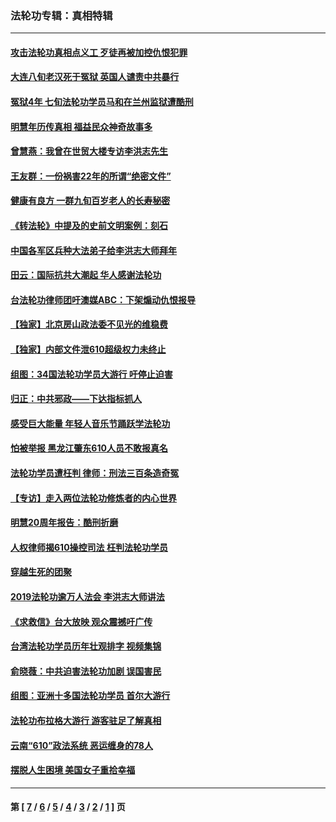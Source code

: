 ### 法轮功专辑：真相特辑
---
#### [攻击法轮功真相点义工 歹徒再被加控仇恨犯罪](../../pages/nf4389/n13601019.md?06300430) 
#### [大连八旬老汉死于冤狱 英国人谴责中共暴行](../../pages/nf4389/n13480118.md?06300430) 
#### [冤狱4年 七旬法轮功学员马和在兰州监狱遭酷刑](../../pages/nf4389/n13304688.md?06300430) 
#### [明慧年历传真相 福益民众神奇故事多](../../pages/nf4389/n13294545.md?06300430) 
#### [曾慧燕：我曾在世贸大楼专访李洪志先生](../../pages/nf4389/n12898729.md?06300430) 
#### [王友群：一份祸害22年的所谓“绝密文件”](../../pages/nf4389/n12871750.md?06300430) 
#### [健康有良方 一群九旬百岁老人的长寿秘密](../../pages/nf4389/n12847475.md?06300430) 
#### [《转法轮》中提及的史前文明案例：刻石](../../pages/nf4389/n12758577.md?06300430) 
#### [中国各军区兵种大法弟子给李洪志大师拜年](../../pages/nf4389/n12750047.md?06300430) 
#### [田云：国际抗共大潮起 华人感谢法轮功](../../pages/nf4389/n12357708.md?06300430) 
#### [台法轮功律师团吁澳媒ABC：下架煽动仇恨报导](../../pages/nf4389/n12279917.md?06300430) 
#### [【独家】北京房山政法委不见光的维稳费](../../pages/nf4389/n12031979.md?06300430) 
#### [【独家】内部文件泄610超级权力未终止](../../pages/nf4389/n12023895.md?06300430) 
#### [组图：34国法轮功学员大游行 吁停止迫害](../../pages/nf4389/n11492658.md?06300430) 
#### [归正：中共邪政——下达指标抓人](../../pages/nf4389/n11474770.md?06300430) 
#### [感受巨大能量 年轻人音乐节踊跃学法轮功](../../pages/nf4389/n11441981.md?06300430) 
#### [怕被举报 黑龙江肇东610人员不敢报真名](../../pages/nf4389/n11436499.md?06300430) 
#### [法轮功学员遭枉判 律师：刑法三百条造奇冤](../../pages/nf4389/n11433943.md?06300430) 
#### [【专访】走入两位法轮功修炼者的内心世界](../../pages/nf4389/n11415623.md?06300430) 
#### [明慧20周年报告：酷刑折磨](../../pages/nf4389/n11387954.md?06300430) 
#### [人权律师揭610操控司法 枉判法轮功学员](../../pages/nf4389/n11313370.md?06300430) 
#### [穿越生死的团聚](../../pages/nf4389/n11258922.md?06300430) 
#### [2019法轮功逾万人法会 李洪志大师讲法](../../pages/nf4389/n11265303.md?06300430) 
#### [《求救信》台大放映 观众震撼吁广传](../../pages/nf4389/n10922251.md?06300430) 
#### [台湾法轮功学员历年壮观排字 视频集锦](../../pages/nf4389/n10878789.md?06300430) 
#### [俞晓薇：中共迫害法轮功加剧 误国害民](../../pages/nf4389/n10859260.md?06300430) 
#### [组图：亚洲十多国法轮功学员 首尔大游行](../../pages/nf4389/n10781149.md?06300430) 
#### [法轮功布拉格大游行 游客驻足了解真相](../../pages/nf4389/n10749360.md?06300430) 
#### [云南“610”政法系统 恶运缠身的78人](../../pages/nf4389/n10747534.md?06300430) 
#### [摆脱人生困境 美国女子重拾幸福](../../pages/nf4389/n10688678.md?06300430) 

---
#### 第 [ [7](./7.md?06300430) / [6](./6.md?06300430) / [5](./5.md?06300430) / [4](./4.md?06300430) / [3](./3.md?06300430) / [2](./2.md?06300430) / [1](./1.md?06300430) ] 页
